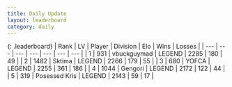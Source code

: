 ```yaml
---
title: Daily Update
layout: leaderboard
category: daily
---
```


{: .leaderboard}
| Rank | LV | Player | Division | Elo | Wins | Losses |
| --- | --- | --- | --- | --- | --- | --- |
| <span data-change="1">1</span> | 931 | <span title="ID: 418052">vbuckguymad</span> | LEGEND | <span data-change="26">2285</span> | <span data-change="29">180</span> | <span data-change="5">49</span> |
| <span data-change="-1">2</span> | 1482 | <span title="ID: 353063">Sktima</span> | LEGEND | <span data-change="0">2266</span> | <span data-change="0">179</span> | <span data-change="0">55</span> |
| <span data-change="1">3</span> | 680 | <span title="ID: 650820">YOFCA</span> | LEGEND | <span data-change="65">2255</span> | <span data-change="19">361</span> | <span data-change="1">186</span> |
| <span data-change="-1">4</span> | 1044 | <span title="ID: 294236">Gengori</span> | LEGEND | <span data-change="-19">2172</span> | <span data-change="2">122</span> | <span data-change="2">44</span> |
| <span data-change="1">5</span> | 319 | <span title="ID: 402846">Posessed Kris</span> | LEGEND | <span data-change="0">2143</span> | <span data-change="0">59</span> | <span data-change="0">17</span> |
